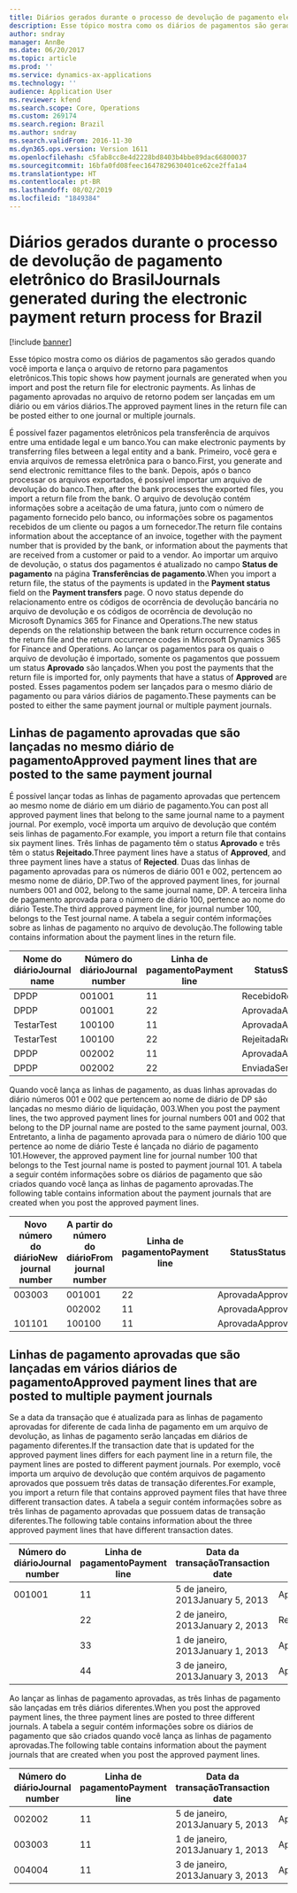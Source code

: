 ```yaml
---
title: Diários gerados durante o processo de devolução de pagamento eletrônico do Brasil
description: Esse tópico mostra como os diários de pagamentos são gerados quando você importa e lança o arquivo de retorno para pagamentos eletrônicos. As linhas de pagamento aprovadas no arquivo de retorno podem ser lançadas em um diário ou em vários diários.
author: sndray
manager: AnnBe
ms.date: 06/20/2017
ms.topic: article
ms.prod: ''
ms.service: dynamics-ax-applications
ms.technology: ''
audience: Application User
ms.reviewer: kfend
ms.search.scope: Core, Operations
ms.custom: 269174
ms.search.region: Brazil
ms.author: sndray
ms.search.validFrom: 2016-11-30
ms.dyn365.ops.version: Version 1611
ms.openlocfilehash: c5fab8cc8e4d2228bd8403b4bbe89dac66800037
ms.sourcegitcommit: 16bfa0fd08feec1647829630401ce62ce2ffa1a4
ms.translationtype: HT
ms.contentlocale: pt-BR
ms.lasthandoff: 08/02/2019
ms.locfileid: "1849384"
---
```

# <a name="journals-generated-during-the-electronic-payment-return-process-for-brazil"></a><span data-ttu-id="4039c-104">Diários gerados durante o processo de devolução de pagamento eletrônico do Brasil</span><span class="sxs-lookup"><span data-stu-id="4039c-104">Journals generated during the electronic payment return process for Brazil</span></span>

[!include [banner](../includes/banner.md)]

<span data-ttu-id="4039c-105">Esse tópico mostra como os diários de pagamentos são gerados quando você importa e lança o arquivo de retorno para pagamentos eletrônicos.</span><span class="sxs-lookup"><span data-stu-id="4039c-105">This topic shows how payment journals are generated when you import and post the return file for electronic payments.</span></span> <span data-ttu-id="4039c-106">As linhas de pagamento aprovadas no arquivo de retorno podem ser lançadas em um diário ou em vários diários.</span><span class="sxs-lookup"><span data-stu-id="4039c-106">The approved payment lines in the return file can be posted either to one journal or multiple journals.</span></span>

<span data-ttu-id="4039c-107">É possível fazer pagamentos eletrônicos pela transferência de arquivos entre uma entidade legal e um banco.</span><span class="sxs-lookup"><span data-stu-id="4039c-107">You can make electronic payments by transferring files between a legal entity and a bank.</span></span> <span data-ttu-id="4039c-108">Primeiro, você gera e envia arquivos de remessa eletrônica para o banco.</span><span class="sxs-lookup"><span data-stu-id="4039c-108">First, you generate and send electronic remittance files to the bank.</span></span> <span data-ttu-id="4039c-109">Depois, após o banco processar os arquivos exportados, é possível importar um arquivo de devolução do banco.</span><span class="sxs-lookup"><span data-stu-id="4039c-109">Then, after the bank processes the exported files, you import a return file from the bank.</span></span> <span data-ttu-id="4039c-110">O arquivo de devolução contém informações sobre a aceitação de uma fatura, junto com o número de pagamento fornecido pelo banco, ou informações sobre os pagamentos recebidos de um cliente ou pagos a um fornecedor.</span><span class="sxs-lookup"><span data-stu-id="4039c-110">The return file contains information about the acceptance of an invoice, together with the payment number that is provided by the bank, or information about the payments that are received from a customer or paid to a vendor.</span></span> <span data-ttu-id="4039c-111">Ao importar um arquivo de devolução, o status dos pagamentos é atualizado no campo **Status de pagamento** na página **Transferências de pagamento**.</span><span class="sxs-lookup"><span data-stu-id="4039c-111">When you import a return file, the status of the payments is updated in the **Payment status** field on the **Payment transfers** page.</span></span> <span data-ttu-id="4039c-112">O novo status depende do relacionamento entre os códigos de ocorrência de devolução bancária no arquivo de devolução e os códigos de ocorrência de devolução no Microsoft Dynamics 365 for Finance and Operations.</span><span class="sxs-lookup"><span data-stu-id="4039c-112">The new status depends on the relationship between the bank return occurrence codes in the return file and the return occurrence codes in Microsoft Dynamics 365 for Finance and Operations.</span></span> <span data-ttu-id="4039c-113">Ao lançar os pagamentos para os quais o arquivo de devolução é importado, somente os pagamentos que possuem um status **Aprovado** são lançados.</span><span class="sxs-lookup"><span data-stu-id="4039c-113">When you post the payments that the return file is imported for, only payments that have a status of **Approved** are posted.</span></span> <span data-ttu-id="4039c-114">Esses pagamentos podem ser lançados para o mesmo diário de pagamento ou para vários diários de pagamento.</span><span class="sxs-lookup"><span data-stu-id="4039c-114">These payments can be posted to either the same payment journal or multiple payment journals.</span></span>

## <a name="approved-payment-lines-that-are-posted-to-the-same-payment-journal"></a><span data-ttu-id="4039c-115">Linhas de pagamento aprovadas que são lançadas no mesmo diário de pagamento</span><span class="sxs-lookup"><span data-stu-id="4039c-115">Approved payment lines that are posted to the same payment journal</span></span>
<span data-ttu-id="4039c-116">É possível lançar todas as linhas de pagamento aprovadas que pertencem ao mesmo nome de diário em um diário de pagamento.</span><span class="sxs-lookup"><span data-stu-id="4039c-116">You can post all approved payment lines that belong to the same journal name to a payment journal.</span></span> <span data-ttu-id="4039c-117">Por exemplo, você importa um arquivo de devolução que contém seis linhas de pagamento.</span><span class="sxs-lookup"><span data-stu-id="4039c-117">For example, you import a return file that contains six payment lines.</span></span> <span data-ttu-id="4039c-118">Três linhas de pagamento têm o status **Aprovado** e três têm o status **Rejeitado**.</span><span class="sxs-lookup"><span data-stu-id="4039c-118">Three payment lines have a status of **Approved**, and three payment lines have a status of **Rejected**.</span></span> <span data-ttu-id="4039c-119">Duas das linhas de pagamento aprovadas para os números de diário 001 e 002, pertencem ao mesmo nome de diário, DP.</span><span class="sxs-lookup"><span data-stu-id="4039c-119">Two of the approved payment lines, for journal numbers 001 and 002, belong to the same journal name, DP.</span></span> <span data-ttu-id="4039c-120">A terceira linha de pagamento aprovada para o número de diário 100, pertence ao nome do diário Teste.</span><span class="sxs-lookup"><span data-stu-id="4039c-120">The third approved payment line, for journal number 100, belongs to the Test journal name.</span></span> <span data-ttu-id="4039c-121">A tabela a seguir contém informações sobre as linhas de pagamento no arquivo de devolução.</span><span class="sxs-lookup"><span data-stu-id="4039c-121">The following table contains information about the payment lines in the return file.</span></span>

| <span data-ttu-id="4039c-122">Nome do diário</span><span class="sxs-lookup"><span data-stu-id="4039c-122">Journal name</span></span> | <span data-ttu-id="4039c-123">Número do diário</span><span class="sxs-lookup"><span data-stu-id="4039c-123">Journal number</span></span> | <span data-ttu-id="4039c-124">Linha de pagamento</span><span class="sxs-lookup"><span data-stu-id="4039c-124">Payment line</span></span> | <span data-ttu-id="4039c-125">Status</span><span class="sxs-lookup"><span data-stu-id="4039c-125">Status</span></span>   | <span data-ttu-id="4039c-126">Valor</span><span class="sxs-lookup"><span data-stu-id="4039c-126">Amount</span></span> |
|--------------|----------------|--------------|----------|--------|
| <span data-ttu-id="4039c-127">DP</span><span class="sxs-lookup"><span data-stu-id="4039c-127">DP</span></span>           | <span data-ttu-id="4039c-128">001</span><span class="sxs-lookup"><span data-stu-id="4039c-128">001</span></span>            | <span data-ttu-id="4039c-129">1</span><span class="sxs-lookup"><span data-stu-id="4039c-129">1</span></span>            | <span data-ttu-id="4039c-130">Recebido</span><span class="sxs-lookup"><span data-stu-id="4039c-130">Received</span></span> | <span data-ttu-id="4039c-131">1.000</span><span class="sxs-lookup"><span data-stu-id="4039c-131">1,000</span></span>  |
| <span data-ttu-id="4039c-132">DP</span><span class="sxs-lookup"><span data-stu-id="4039c-132">DP</span></span>           | <span data-ttu-id="4039c-133">001</span><span class="sxs-lookup"><span data-stu-id="4039c-133">001</span></span>            | <span data-ttu-id="4039c-134">2</span><span class="sxs-lookup"><span data-stu-id="4039c-134">2</span></span>            | <span data-ttu-id="4039c-135">Aprovada</span><span class="sxs-lookup"><span data-stu-id="4039c-135">Approved</span></span> | <span data-ttu-id="4039c-136">2.000</span><span class="sxs-lookup"><span data-stu-id="4039c-136">2,000</span></span>  |
| <span data-ttu-id="4039c-137">Testar</span><span class="sxs-lookup"><span data-stu-id="4039c-137">Test</span></span>         | <span data-ttu-id="4039c-138">100</span><span class="sxs-lookup"><span data-stu-id="4039c-138">100</span></span>            | <span data-ttu-id="4039c-139">1</span><span class="sxs-lookup"><span data-stu-id="4039c-139">1</span></span>            | <span data-ttu-id="4039c-140">Aprovada</span><span class="sxs-lookup"><span data-stu-id="4039c-140">Approved</span></span> | <span data-ttu-id="4039c-141">3.000</span><span class="sxs-lookup"><span data-stu-id="4039c-141">3,000</span></span>  |
| <span data-ttu-id="4039c-142">Testar</span><span class="sxs-lookup"><span data-stu-id="4039c-142">Test</span></span>         | <span data-ttu-id="4039c-143">100</span><span class="sxs-lookup"><span data-stu-id="4039c-143">100</span></span>            | <span data-ttu-id="4039c-144">2</span><span class="sxs-lookup"><span data-stu-id="4039c-144">2</span></span>            | <span data-ttu-id="4039c-145">Rejeitada</span><span class="sxs-lookup"><span data-stu-id="4039c-145">Rejected</span></span> | <span data-ttu-id="4039c-146">4.000</span><span class="sxs-lookup"><span data-stu-id="4039c-146">4,000</span></span>  |
| <span data-ttu-id="4039c-147">DP</span><span class="sxs-lookup"><span data-stu-id="4039c-147">DP</span></span>           | <span data-ttu-id="4039c-148">002</span><span class="sxs-lookup"><span data-stu-id="4039c-148">002</span></span>            | <span data-ttu-id="4039c-149">1</span><span class="sxs-lookup"><span data-stu-id="4039c-149">1</span></span>            | <span data-ttu-id="4039c-150">Aprovada</span><span class="sxs-lookup"><span data-stu-id="4039c-150">Approved</span></span> | <span data-ttu-id="4039c-151">5.000</span><span class="sxs-lookup"><span data-stu-id="4039c-151">5,000</span></span>  |
| <span data-ttu-id="4039c-152">DP</span><span class="sxs-lookup"><span data-stu-id="4039c-152">DP</span></span>           | <span data-ttu-id="4039c-153">002</span><span class="sxs-lookup"><span data-stu-id="4039c-153">002</span></span>            | <span data-ttu-id="4039c-154">2</span><span class="sxs-lookup"><span data-stu-id="4039c-154">2</span></span>            | <span data-ttu-id="4039c-155">Enviada</span><span class="sxs-lookup"><span data-stu-id="4039c-155">Sent</span></span>     | <span data-ttu-id="4039c-156">6,000</span><span class="sxs-lookup"><span data-stu-id="4039c-156">6,000</span></span>  |

<span data-ttu-id="4039c-157">Quando você lança as linhas de pagamento, as duas linhas aprovadas do diário números 001 e 002 que pertencem ao nome de diário de DP são lançadas no mesmo diário de liquidação, 003.</span><span class="sxs-lookup"><span data-stu-id="4039c-157">When you post the payment lines, the two approved payment lines for journal numbers 001 and 002 that belong to the DP journal name are posted to the same payment journal, 003.</span></span> <span data-ttu-id="4039c-158">Entretanto, a linha de pagamento aprovada para o número de diário 100 que pertence ao nome de diário Teste é lançada no diário de pagamento 101.</span><span class="sxs-lookup"><span data-stu-id="4039c-158">However, the approved payment line for journal number 100 that belongs to the Test journal name is posted to payment journal 101.</span></span> <span data-ttu-id="4039c-159">A tabela a seguir contém informações sobre os diários de pagamento que são criados quando você lança as linhas de pagamento aprovadas.</span><span class="sxs-lookup"><span data-stu-id="4039c-159">The following table contains information about the payment journals that are created when you post the approved payment lines.</span></span>

| <span data-ttu-id="4039c-160">Novo número do diário</span><span class="sxs-lookup"><span data-stu-id="4039c-160">New journal number</span></span> | <span data-ttu-id="4039c-161">A partir do número do diário</span><span class="sxs-lookup"><span data-stu-id="4039c-161">From journal number</span></span> | <span data-ttu-id="4039c-162">Linha de pagamento</span><span class="sxs-lookup"><span data-stu-id="4039c-162">Payment line</span></span> | <span data-ttu-id="4039c-163">Status</span><span class="sxs-lookup"><span data-stu-id="4039c-163">Status</span></span>   | <span data-ttu-id="4039c-164">Valor</span><span class="sxs-lookup"><span data-stu-id="4039c-164">Amount</span></span> |
|--------------------|---------------------|--------------|----------|--------|
| <span data-ttu-id="4039c-165">003</span><span class="sxs-lookup"><span data-stu-id="4039c-165">003</span></span>                | <span data-ttu-id="4039c-166">001</span><span class="sxs-lookup"><span data-stu-id="4039c-166">001</span></span>                 | <span data-ttu-id="4039c-167">2</span><span class="sxs-lookup"><span data-stu-id="4039c-167">2</span></span>            | <span data-ttu-id="4039c-168">Aprovada</span><span class="sxs-lookup"><span data-stu-id="4039c-168">Approved</span></span> | <span data-ttu-id="4039c-169">2.000</span><span class="sxs-lookup"><span data-stu-id="4039c-169">2,000</span></span>  |
|                    | <span data-ttu-id="4039c-170">002</span><span class="sxs-lookup"><span data-stu-id="4039c-170">002</span></span>                 | <span data-ttu-id="4039c-171">1</span><span class="sxs-lookup"><span data-stu-id="4039c-171">1</span></span>            | <span data-ttu-id="4039c-172">Aprovada</span><span class="sxs-lookup"><span data-stu-id="4039c-172">Approved</span></span> | <span data-ttu-id="4039c-173">5.000</span><span class="sxs-lookup"><span data-stu-id="4039c-173">5,000</span></span>  |
| <span data-ttu-id="4039c-174">101</span><span class="sxs-lookup"><span data-stu-id="4039c-174">101</span></span>                | <span data-ttu-id="4039c-175">100</span><span class="sxs-lookup"><span data-stu-id="4039c-175">100</span></span>                 | <span data-ttu-id="4039c-176">1</span><span class="sxs-lookup"><span data-stu-id="4039c-176">1</span></span>            | <span data-ttu-id="4039c-177">Aprovada</span><span class="sxs-lookup"><span data-stu-id="4039c-177">Approved</span></span> | <span data-ttu-id="4039c-178">3.000</span><span class="sxs-lookup"><span data-stu-id="4039c-178">3,000</span></span>  |

## <a name="approved-payment-lines-that-are-posted-to-multiple-payment-journals"></a><span data-ttu-id="4039c-179">Linhas de pagamento aprovadas que são lançadas em vários diários de pagamento</span><span class="sxs-lookup"><span data-stu-id="4039c-179">Approved payment lines that are posted to multiple payment journals</span></span>
<span data-ttu-id="4039c-180">Se a data da transação que é atualizada para as linhas de pagamento aprovadas for diferente de cada linha de pagamento em um arquivo de devolução, as linhas de pagamento serão lançadas em diários de pagamento diferentes.</span><span class="sxs-lookup"><span data-stu-id="4039c-180">If the transaction date that is updated for the approved payment lines differs for each payment line in a return file, the payment lines are posted to different payment journals.</span></span> <span data-ttu-id="4039c-181">Por exemplo, você importa um arquivo de devolução que contém arquivos de pagamento aprovados que possuem três datas de transação diferentes.</span><span class="sxs-lookup"><span data-stu-id="4039c-181">For example, you import a return file that contains approved payment files that have three different transaction dates.</span></span> <span data-ttu-id="4039c-182">A tabela a seguir contém informações sobre as três linhas de pagamento aprovadas que possuem datas de transação diferentes.</span><span class="sxs-lookup"><span data-stu-id="4039c-182">The following table contains information about the three approved payment lines that have different transaction dates.</span></span>

| <span data-ttu-id="4039c-183">Número do diário</span><span class="sxs-lookup"><span data-stu-id="4039c-183">Journal number</span></span> | <span data-ttu-id="4039c-184">Linha de pagamento</span><span class="sxs-lookup"><span data-stu-id="4039c-184">Payment line</span></span> | <span data-ttu-id="4039c-185">Data da transação</span><span class="sxs-lookup"><span data-stu-id="4039c-185">Transaction date</span></span> | <span data-ttu-id="4039c-186">Status</span><span class="sxs-lookup"><span data-stu-id="4039c-186">Status</span></span>   | <span data-ttu-id="4039c-187">Valor</span><span class="sxs-lookup"><span data-stu-id="4039c-187">Amount</span></span> |
|----------------|--------------|------------------|----------|--------|
| <span data-ttu-id="4039c-188">001</span><span class="sxs-lookup"><span data-stu-id="4039c-188">001</span></span>            | <span data-ttu-id="4039c-189">1</span><span class="sxs-lookup"><span data-stu-id="4039c-189">1</span></span>            | <span data-ttu-id="4039c-190">5 de janeiro, 2013</span><span class="sxs-lookup"><span data-stu-id="4039c-190">January 5, 2013</span></span>  | <span data-ttu-id="4039c-191">Aprovada</span><span class="sxs-lookup"><span data-stu-id="4039c-191">Approved</span></span> | <span data-ttu-id="4039c-192">1.000</span><span class="sxs-lookup"><span data-stu-id="4039c-192">1,000</span></span>  |
|                | <span data-ttu-id="4039c-193">2</span><span class="sxs-lookup"><span data-stu-id="4039c-193">2</span></span>            | <span data-ttu-id="4039c-194">2 de janeiro, 2013</span><span class="sxs-lookup"><span data-stu-id="4039c-194">January 2, 2013</span></span>  | <span data-ttu-id="4039c-195">Recebido</span><span class="sxs-lookup"><span data-stu-id="4039c-195">Received</span></span> | <span data-ttu-id="4039c-196">2.000</span><span class="sxs-lookup"><span data-stu-id="4039c-196">2,000</span></span>  |
|                | <span data-ttu-id="4039c-197">3</span><span class="sxs-lookup"><span data-stu-id="4039c-197">3</span></span>            | <span data-ttu-id="4039c-198">1 de janeiro, 2013</span><span class="sxs-lookup"><span data-stu-id="4039c-198">January 1, 2013</span></span>  | <span data-ttu-id="4039c-199">Aprovada</span><span class="sxs-lookup"><span data-stu-id="4039c-199">Approved</span></span> | <span data-ttu-id="4039c-200">3.000</span><span class="sxs-lookup"><span data-stu-id="4039c-200">3,000</span></span>  |
|                | <span data-ttu-id="4039c-201">4</span><span class="sxs-lookup"><span data-stu-id="4039c-201">4</span></span>            | <span data-ttu-id="4039c-202">3 de janeiro, 2013</span><span class="sxs-lookup"><span data-stu-id="4039c-202">January 3, 2013</span></span>  | <span data-ttu-id="4039c-203">Aprovada</span><span class="sxs-lookup"><span data-stu-id="4039c-203">Approved</span></span> | <span data-ttu-id="4039c-204">4.000</span><span class="sxs-lookup"><span data-stu-id="4039c-204">4,000</span></span>  |

<span data-ttu-id="4039c-205">Ao lançar as linhas de pagamento aprovadas, as três linhas de pagamento são lançadas em três diários diferentes.</span><span class="sxs-lookup"><span data-stu-id="4039c-205">When you post the approved payment lines, the three payment lines are posted to three different journals.</span></span> <span data-ttu-id="4039c-206">A tabela a seguir contém informações sobre os diários de pagamento que são criados quando você lança as linhas de pagamento aprovadas.</span><span class="sxs-lookup"><span data-stu-id="4039c-206">The following table contains information about the payment journals that are created when you post the approved payment lines.</span></span>

| <span data-ttu-id="4039c-207">Número do diário</span><span class="sxs-lookup"><span data-stu-id="4039c-207">Journal number</span></span> | <span data-ttu-id="4039c-208">Linha de pagamento</span><span class="sxs-lookup"><span data-stu-id="4039c-208">Payment line</span></span> | <span data-ttu-id="4039c-209">Data da transação</span><span class="sxs-lookup"><span data-stu-id="4039c-209">Transaction date</span></span> | <span data-ttu-id="4039c-210">Status</span><span class="sxs-lookup"><span data-stu-id="4039c-210">Status</span></span>   | <span data-ttu-id="4039c-211">Valor</span><span class="sxs-lookup"><span data-stu-id="4039c-211">Amount</span></span> |
|----------------|--------------|------------------|----------|--------|
| <span data-ttu-id="4039c-212">002</span><span class="sxs-lookup"><span data-stu-id="4039c-212">002</span></span>            | <span data-ttu-id="4039c-213">1</span><span class="sxs-lookup"><span data-stu-id="4039c-213">1</span></span>            | <span data-ttu-id="4039c-214">5 de janeiro, 2013</span><span class="sxs-lookup"><span data-stu-id="4039c-214">January 5, 2013</span></span>  | <span data-ttu-id="4039c-215">Aprovada</span><span class="sxs-lookup"><span data-stu-id="4039c-215">Approved</span></span> | <span data-ttu-id="4039c-216">1.000</span><span class="sxs-lookup"><span data-stu-id="4039c-216">1,000</span></span>  |
| <span data-ttu-id="4039c-217">003</span><span class="sxs-lookup"><span data-stu-id="4039c-217">003</span></span>            | <span data-ttu-id="4039c-218">1</span><span class="sxs-lookup"><span data-stu-id="4039c-218">1</span></span>            | <span data-ttu-id="4039c-219">1 de janeiro, 2013</span><span class="sxs-lookup"><span data-stu-id="4039c-219">January 1, 2013</span></span>  | <span data-ttu-id="4039c-220">Aprovada</span><span class="sxs-lookup"><span data-stu-id="4039c-220">Approved</span></span> | <span data-ttu-id="4039c-221">3.000</span><span class="sxs-lookup"><span data-stu-id="4039c-221">3,000</span></span>  |
| <span data-ttu-id="4039c-222">004</span><span class="sxs-lookup"><span data-stu-id="4039c-222">004</span></span>            | <span data-ttu-id="4039c-223">1</span><span class="sxs-lookup"><span data-stu-id="4039c-223">1</span></span>            | <span data-ttu-id="4039c-224">3 de janeiro, 2013</span><span class="sxs-lookup"><span data-stu-id="4039c-224">January 3, 2013</span></span>  | <span data-ttu-id="4039c-225">Aprovada</span><span class="sxs-lookup"><span data-stu-id="4039c-225">Approved</span></span> | <span data-ttu-id="4039c-226">4.000</span><span class="sxs-lookup"><span data-stu-id="4039c-226">4,000</span></span>  |





